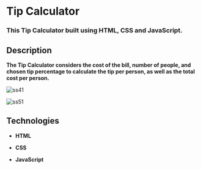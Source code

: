 
# Tip Calculator

### This Tip Calculator built using HTML, CSS and JavaScript.


## Description


**The Tip Calculator considers the cost of the bill, number of people, and chosen tip percentage to calculate the tip per person, as well as the total cost per person.**


![ss41](https://user-images.githubusercontent.com/117813967/221350114-a64ac1aa-8dc2-4061-bf07-5a1a41a2f646.png ) 

![ss51](https://user-images.githubusercontent.com/117813967/221350122-130657f2-eff1-45c2-ad9e-835780d467c6.png)


## Technologies

- **HTML**

- **CSS**

- **JavaScript**
